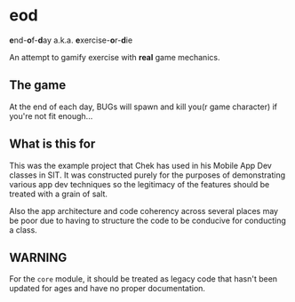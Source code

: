 # eod
**e**nd-**o**f-**d**ay a.k.a. **e**xercise-**o**r-**d**ie

An attempt to gamify exercise with **real** game mechanics.

## The game
At the end of each day, BUGs will spawn and kill you(r game character) if you're not fit enough...

## What is this for
This was the example project that Chek has used in his Mobile App Dev classes in SIT. It was constructed purely for the purposes of demonstrating various app dev techniques so the legitimacy of the features should be treated with a grain of salt.

Also the app architecture and code coherency across several places may be poor due to having to structure the code to be conducive for conducting a class.

## WARNING
For the `core` module, it should be treated as legacy code that hasn't been updated for ages and have no proper documentation.
